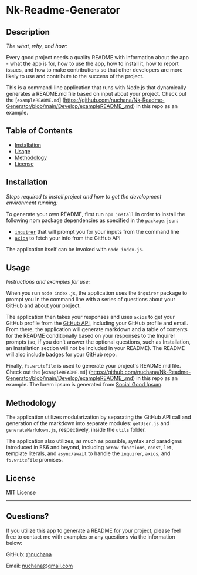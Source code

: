# Nk-Readme-Generator

## Description 
  
*The what, why, and how:* 
  
Every good project needs a quality README with information about the app - what the app is for, how to use the app, how to install it, how to report issues, and how to make contributions so that other developers are more likely to use and contribute to the success of the project. 

This is a command-line application that runs with Node.js that dynamically generates a README.md file based on input about your project. Check out the [`exampleREADME.md`] (https://github.com/nuchana/Nk-Readme-Generator/blob/main/Develop/exampleREADME_.md) in this repo as an example. 


## Table of Contents
* [Installation](#installation)
* [Usage](#usage)
* [Methodology](#methodology)
* [License](#license)
  

## Installation

*Steps required to install project and how to get the development environment running:*

To generate your own README, first run `npm install` in order to install the following npm package dependencies as specified in the `package.json`:
  * [`inquirer`](https://www.npmjs.com/package/inquirer) that will prompt you for your inputs from the command line 
  * [`axios`](https://www.npmjs.com/package/axios) to fetch your info from the GitHub API

The application itself can be invoked with `node index.js`.


## Usage 

*Instructions and examples for use:*

When you run `node index.js`, the application uses the `inquirer` package to prompt you in the command line with a series of questions about your GitHub and about your project.

The application then takes your responses and uses `axios` to get your GitHub profile from the [GitHub API](https://developer.github.com/v3/), including your GitHub profile and email.
From there, the application will generate markdown and a table of contents for the README conditionally based on your responses to the Inquirer prompts (so, if you don't answer the optional questions, such as Installation, an Installation section will not be included in your README). The README will also include badges for your GitHub repo.

Finally, `fs.writeFile` is used to generate your project's README.md file. Check out the [`exampleREADME.md`] (https://github.com/nuchana/Nk-Readme-Generator/blob/main/Develop/exampleREADME_.md) in this repo as an example. The lorem ipsum is generated from [Social Good Ipsum](http://socialgoodipsum.com/#/).


## Methodology

The application utilizes modularization by separating the GitHub API call and generation of the markdown into separate modules: `getUser.js` and `generateMarkdown.js`, respectively, inside the `utils` folder.

The application also utilizes, as much as possible, syntax and paradigms introduced in ES6 and beyond, including `arrow functions`, `const`, `let`, template literals, and `async/await` to handle the `inquirer`, `axios`, and `fs.writeFile` promises.


## License

MIT License

---

## Questions?

If you utilize this app to generate a README for your project, please feel free to contact me with examples or any questions via the information below:

GitHub: [@nuchana](https://api.github.com/users/nuchana)

Email: nuchana@gmail.com